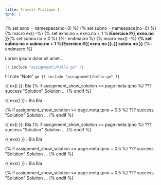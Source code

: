 ```yaml
---
title: Travail Pratique 1
tpno: 1
---
```


{% set exno = namespace(no=0) %}
{% set subno = namespace(no=0) %}
{% macro ex() -%}
{% set exno.no = exno.no + 1 %}**Exercice #{{ exno.no }}**{% set subno.no = 0 %}
{%- endmacro %}
{% macro exx() -%}
**{% set subno.no = subno.no + 1 %}Exercice #{{ exno.no }}.{{ subno.no }}**
{%- endmacro %}

Lorem ipsum dolor sit amet ...

``` go
{! include "assignment1/hello.go" !}
```

!!! note "Note"
    ``` go
    {! include "assignment1/hello.go" !}
    ```

{{ ex() }}: Bla
{% if assignment_show_solution >= page.meta.tpno %}
??? success "Solution"
    Solution ...
{% endif %}

{{ exx() }} : Bla Bla

{% if assignment_show_solution >= page.meta.tpno + 0.5 %}
??? success "Solution"
    Solution ...
{% endif %}

{{ ex() }}: Bla
{% if assignment_show_solution >= page.meta.tpno %}
??? success "Solution"
    Solution ...
{% endif %}

{{ exx() }} : Bla Bla

{% if assignment_show_solution >= page.meta.tpno + 0.5 %}
??? success "Solution"
    Solution ...
{% endif %}

{{ exx() }} : Bla Bla

{% if assignment_show_solution >= page.meta.tpno + 0.5 %}
??? success "Solution"
    Solution ...
{% endif %}
